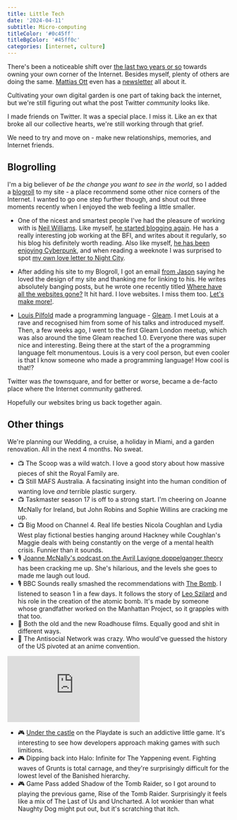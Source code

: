 ```yaml
---
title: Little Tech
date: '2024-04-11'
subtitle: Micro-computing
titleColor: '#0c45ff'
titleBgColor: '#45ff0c'
categories: [internet, culture]
---
```


There's been a noticeable shift over [the last two years or so](https://en.wikipedia.org/wiki/Twitter#Acquisition_by_Elon_Musk) towards owning your own corner of the Internet. Besides myself, plenty of others are doing the same. [Mattias Ott](https://matthiasott.com/) even has a [newsletter](https://buttondown.email/ownyourweb) all about it.

Cultivating your own digital garden is one part of taking back the internet, but we're still figuring out what the post Twitter _community_ looks like.

I made friends on Twitter. It was a special place. I miss it. Like an ex that broke all our collective hearts, we're still working through that grief.

We need to try and move on - make new relationships, memories, and Internet friends.

## Blogrolling

I'm a big believer of _be the change you want to see in the world_, so I added a [blogroll](/blogroll) to my site - a place recommend some other nice corners of the Internet. I wanted to go one step further though, and shout out three moments recently when I enjoyed the web feeling a little smaller.

- One of the nicest and smartest people I've had the pleasure of working with is [Neil Williams](https://neilojwilliams.net/). Like myself, [he started blogging again](https://neilojwilliams.net/on-starting-this-24-october-2023/). He has a really interesting job working at the BFI, and writes about it regularly, so his blog his definitely worth reading. Also like myself, [he has been enjoying Cyberpunk](https://neilojwilliams.net/week-notes-3-10-march-2024/), and when reading a weeknote I was surprised to spot [my own love letter to Night City](/blog/i-love-night-city).

- After adding his site to my Blogroll, I got an email [from Jason](https://www.fromjason.xyz/) saying he loved the design of my site and thanking me for linking to his. He writes absolutely banging posts, but he wrote one recently titled [Where have all the websites gone?](https://www.fromjason.xyz/p/notebook/where-have-all-the-websites-gone/) It hit hard. I love websites. I miss them too. [Let's make more!](/blog/lets-make-mad-shit).

- [Louis Pilfold](https://lpil.uk/) made a programming language - [Gleam](https://gleam.run/). I met Louis at a rave and recognised him from some of his talks and introduced myself. Then, a few weeks ago, I went to the first Gleam London meetup, which was also around the time Gleam reached 1.0. Everyone there was super nice and interesting. Being there at the start of the a programming language felt monumentous. Louis is a very cool person, but even cooler is that I know someone who made a programming language! How cool is that!?

Twitter was _the_ townsquare, and for better or worse, became a de-facto place where the Internet community gathered.

Hopefully our websites bring us back together again.

## Other things

We're planning our Wedding, a cruise, a holiday in Miami, and a garden renovation. All in the next 4 months. No sweat.

- 📺 The Scoop was a wild watch. I love a good story about how massive pieces of shit the Royal Family are.
- 📺 Still MAFS Australia. A facsinating insight into the human condition of wanting love _and_ terrible plastic surgery.
- 📺 Taskmaster season 17 is off to a strong start. I'm cheering on Joanne McNally for Ireland, but John Robins and Sophie Willins are cracking me up.
- 📺 Big Mood on Channel 4. Real life besties Nicola Coughlan and Lydia West play fictional besties hanging around Hackney while Coughlan's Maggie deals with being constantly on the verge of a mental health crisis. Funnier than it sounds.
- 🎙️ [Joanne McNally's podcast on the Avril Lavigne doppelganger theory](https://www.bbc.co.uk/programmes/p0hm63nc) has been cracking me up. She's hilarious, and the levels she goes to made me laugh out loud.
- 🎙 BBC Sounds really smashed the recommendations with [The Bomb](https://www.bbc.co.uk/sounds/play/p08mdypb). I listened to season 1 in a few days. It follows the story of [Leo Szilard](https://en.wikipedia.org/wiki/Leo_Szilard) and his role in the creation of the atomic bomb. It's made by someone whose grandfather worked on the Manhattan Project, so it grapples with that too.
- 🍿 Both the old and the new Roadhouse films. Equally good and shit in different ways.
- 🍿 The Antisocial Network was crazy. Who would've guessed the history of the US pivoted at an anime convention.

<iframe src="https://www.youtube.com/embed/GK_C54Q_9QY?si=yzVh4A6eGOKA8SBq" title="YouTube video player" frameborder="0" allow="accelerometer; autoplay; clipboard-write; encrypted-media; gyroscope; picture-in-picture; web-share" referrerpolicy="strict-origin-when-cross-origin" allowfullscreen></iframe>

- 🎮 [Under the castle](https://dani-diez.itch.io/under-the-castle) on the Playdate is such an addictive little game. It's interesting to see how developers approach making games with such limitions.
- 🎮 Dipping back into Halo: Infinite for The Yappening event. Fighting waves of Grunts is total carnage, and they're surprisingly difficult for the lowest level of the Banished hierarchy.
- 🎮 Game Pass added Shadow of the Tomb Raider, so I got around to playing the previous game, Rise of the Tomb Raider. Surprisingly it feels like a mix of The Last of Us and Uncharted. A lot wonkier than what Naughty Dog might put out, but it's scratching that itch.
